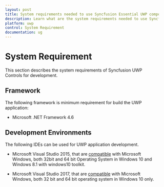 ```yaml
---
layout: post
title: System requirements needed to use Syncfusion Essential UWP components
description: Learn what are the system requirements needed to use Syncfusion Essential UWP components
platform: uwp
control: System Requirement
documentation: ug
---
```


# System Requirement

This section describes the system requirements of Syncfusion UWP Controls for development.

## Framework

The following framework is minimum requirement for build the UWP application:

* Microsoft .NET Framework 4.6

## Development Environments

The following IDEs can be used for UWP application development.  


* Microsoft Visual Studio 2015, that are [compatible](https://www.visualstudio.com/en-us/products/visual-studio-2015-compatibility-vs.aspx) with Microsoft Windows, both 32bit and 64 bit Operating System in Windows 10 and Windows 8.1 with windows10 toolkit.

* Microsoft Visual Studio 2017, that are [compatible](https://www.visualstudio.com/en-us/productinfo/vs2017-compatibility-vs.aspx) with Microsoft Windows, both 32 bit and 64 bit operating system in Windows 10 only. 

